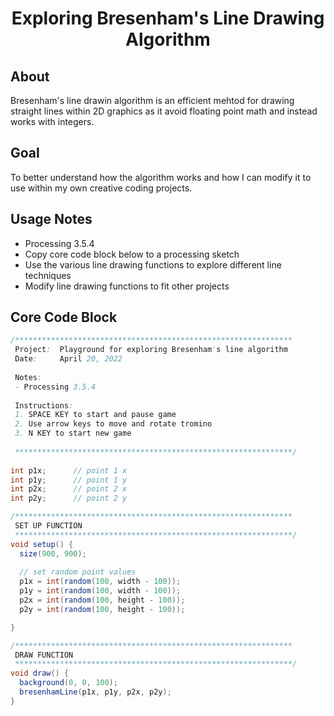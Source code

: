 <h1 align="center">Exploring Bresenham's Line Drawing Algorithm</h1>

## About
Bresenham's line drawin algorithm is an efficient mehtod for drawing straight lines within 2D graphics as it avoid floating point math and instead works with integers.

## Goal
To better understand how the algorithm works and how I can modify it to use within my own creative coding projects. 

## Usage Notes
* Processing 3.5.4
* Copy core code block below to a processing sketch
* Use the various line drawing functions to explore different line techniques
* Modify line drawing functions to fit other projects

## Core Code Block

```java
/**************************************************************
 Project:  Playground for exploring Bresenham's line algorithm
 Date:     April 20, 2022
 
 Notes:
 - Processing 3.5.4
 
 Instructions:
 1. SPACE KEY to start and pause game
 2. Use arrow keys to move and rotate tromino
 3. N KEY to start new game
 
 **************************************************************/
 
int p1x;      // point 1 x
int p1y;      // point 1 y
int p2x;      // point 2 x
int p2y;      // point 2 y

/**************************************************************
 SET UP FUNCTION
 **************************************************************/
void setup() {
  size(900, 900);
  
  // set random point values
  p1x = int(random(100, width - 100));
  p1y = int(random(100, width - 100));
  p2x = int(random(100, height - 100));
  p2y = int(random(100, height - 100));

}

/**************************************************************
 DRAW FUNCTION
 **************************************************************/
void draw() {
  background(0, 0, 100);
  bresenhamLine(p1x, p1y, p2x, p2y);
}
```

